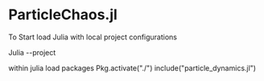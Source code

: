 # ParticleChaos.jl

To Start load Julia with local project configurations

Julia --project

within julia
load packages 
Pkg.activate("./")
include("particle_dynamics.jl")
